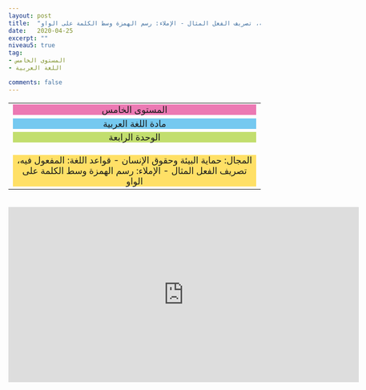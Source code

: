 ```yaml
---
layout: post
title:  "المستوى الخامس - مادة اللغة العربية - الوحدة الرابعة - المجال: حماية البيئة وحقوق الإنسان - قواعد اللغة: المفعول فيه، تصريف الفعل المثال - الإملاء: رسم الهمزة وسط الكلمة على الواو"
date:   2020-04-25
excerpt: ""
niveau5: true
tag:
- المستوى الخامس 
- اللغة العربية

comments: false
---
```

<center>
<table dir="rtl" style="width: 100%; text-align: center; font-size: large;"><tbody>
<tr><td><div style="background-color: #ec79b3;"><span>
المستوى الخامس
</span></div></td></tr>
<tr><td><div style="background-color: #75c9f0; "><span>
مادة اللغة العربية
</span></div></td></tr>
<tr><td><div style="background-color: #c2de6e; "><span>
 الوحدة الرابعة

</span></div></td></tr><tr>
<td><div style="background-color: #ffe066; ">
المجال:  حماية البيئة وحقوق الإنسان - قواعد اللغة: المفعول فيه، تصريف الفعل المثال - الإملاء: رسم الهمزة وسط الكلمة على الواو

</div></td></tr>
</tbody></table><br>
<iframe width="700px" height="350px" src="https://www.youtube.com/embed/Wk1nRIdyTOk?rel=0&controls=1&showinfo=0&modestbranding=1&enablejsapi=1" allowfullscreen frameborder="0" ></iframe>
</center>
